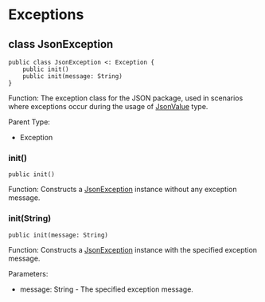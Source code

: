 # Exceptions

## class JsonException

```cangjie
public class JsonException <: Exception {
    public init()
    public init(message: String)
}
```

Function: The exception class for the JSON package, used in scenarios where exceptions occur during the usage of [JsonValue](encoding_json_package_classes.md#class-jsonvalue) type.

Parent Type:

- Exception

### init()

```cangjie
public init()
```

Function: Constructs a [JsonException](encoding_json_package_exceptions.md#class-jsonexception) instance without any exception message.

### init(String)

```cangjie
public init(message: String)
```

Function: Constructs a [JsonException](encoding_json_package_exceptions.md#class-jsonexception) instance with the specified exception message.

Parameters:

- message: String - The specified exception message.